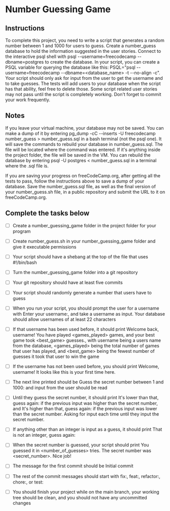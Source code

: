 # Number Guessing Game

## Instructions

To complete this project, you need to write a script that generates a random number between 1 and 1000 for users to guess. Create a number_guess database to hold the information suggested in the user stories. Connect to the interactive psql shell with psql --username=freecodecamp --dbname=postgres to create the database. In your script, you can create a PSQL variable for querying the database like this: PSQL="psql --username=freecodecamp --dbname=<database_name> -t --no-align -c". Your script should only ask for input from the user to get the username and to take guesses. The tests will add users to your database when the script has that ability, feel free to delete those. Some script related user stories may not pass until the script is completely working. Don't forget to commit your work frequently.

## Notes

If you leave your virtual machine, your database may not be saved. You can make a dump of it by entering pg_dump -cC --inserts -U freecodecamp number_guess > number_guess.sql in a bash terminal (not the psql one). It will save the commands to rebuild your database in number_guess.sql. The file will be located where the command was entered. If it's anything inside the project folder, the file will be saved in the VM. You can rebuild the database by entering psql -U postgres < number_guess.sql in a terminal where the .sql file is.

If you are saving your progress on freeCodeCamp.org, after getting all the tests to pass, follow the instructions above to save a dump of your database. Save the number_guess.sql file, as well as the final version of your number_guess.sh file, in a public repository and submit the URL to it on freeCodeCamp.org.

## Complete the tasks below

- [ ] Create a number_guessing_game folder in the project folder for your program

- [ ] Create number_guess.sh in your number_guessing_game folder and give it executable permissions

- [ ] Your script should have a shebang at the top of the file that uses #!/bin/bash

- [ ] Turn the number_guessing_game folder into a git repository

- [ ] Your git repository should have at least five commits

- [ ] Your script should randomly generate a number that users have to guess

- [ ] When you run your script, you should prompt the user for a username with Enter your username:, and take a username as input. Your database should allow usernames of at least 22 characters

- [ ] If that username has been used before, it should print Welcome back, username! You have played <games_played> games, and your best game took <best_game> guesses., with username being a users name from the database, <games_played> being the total number of games that user has played, and <best_game> being the fewest number of guesses it took that user to win the game

- [ ] If the username has not been used before, you should print Welcome, username! It looks like this is your first time here.

- [ ] The next line printed should be Guess the secret number between 1 and 1000: and input from the user should be read

- [ ] Until they guess the secret number, it should print It's lower than that, guess again: if the previous input was higher than the secret number, and It's higher than that, guess again: if the previous input was lower than the secret number. Asking for input each time until they input the secret number.

- [ ] If anything other than an integer is input as a guess, it should print That is not an integer, guess again:

- [ ] When the secret number is guessed, your script should print You guessed it in <number_of_guesses> tries. The secret number was <secret_number>. Nice job!

- [ ] The message for the first commit should be Initial commit

- [ ] The rest of the commit messages should start with fix:, feat:, refactor:, chore:, or test:

- [ ] You should finish your project while on the main branch, your working tree should be clean, and you should not have any uncommitted changes  
